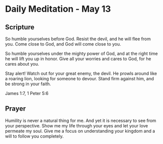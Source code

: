 # Daily Meditation - May 13

## Scripture

So humble yourselves before God. Resist the devil, and he will flee from you. 
Come close to God, and God will come close to you. 

So humble yourselves under the mighty power of God, and at the right time he
will lift you up in honor. Give all your worries and cares to God, for he cares
about you.

Stay alert! Watch out for your great enemy, the devil. He prowls around like a
roaring lion, looking for someone to devour. Stand firm against him, and be
strong in your faith.


James 1:7, 1 Peter 5:6


## Prayer

Humility is never a natural thing for me.  And yet it is necessary to see from
your perspective.  Show me my life through your eyes and let your love permeate
my soul.  Give me a focus on understanding your kingdom and a will to follow you
completely.

